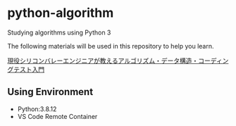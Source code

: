 # python-algorithm
Studying algorithms using Python 3

The following materials will be used in this repository to help you learn.

[現役シリコンバレーエンジニアが教えるアルゴリズム・データ構造・コーディングテスト入門](https://www.youtube.com/redirect?event=video_description&redir_token=QUFFLUhqbFZ6SUZaU1dSQVBEemxyRi1zeUU5QnhMNjlZZ3xBQ3Jtc0tuV09TUmUyY2NTLVQ0bnJLN01kcTlINW9KUnJjMGo3dGEyLWktYkpJZGVFMk1xdUtkcElaZjAzNW84bG16dW5Xd0wwd2phZ3Z3UzJsTFBYclpRX3pHVUlyV3NZS29ia0NLUThaWWdoekFhdkhaR0pvQQ&q=https%3A%2F%2Fwww.udemy.com%2Fcourse%2Fpython-algo%2F%3FcouponCode%3D80515F7DEDBC4776BF87)

## Using Environment
- Python:3.8.12
- VS Code Remote Container